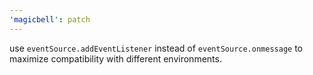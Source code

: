 ```yaml
---
'magicbell': patch
---
```


use `eventSource.addEventListener` instead of `eventSource.onmessage` to maximize compatibility with different environments.
